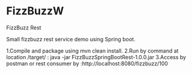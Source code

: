 # FizzBuzzW
FizzBuzz Rest

Small fizzbuzz rest service demo using Spring boot.

1.Compile and package using mvn clean install. 
2.Run by command at location /target/ : java -jar FizzBuzzSpringBootRest-1.0.0.jar 
3.Access by postman or rest consumer by :http://localhost:8080/fizzbuzz/100

